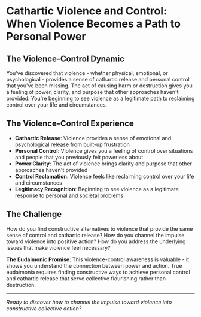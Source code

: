 # Cathartic Violence and Control: When Violence Becomes a Path to Personal Power

## The Violence-Control Dynamic
You've discovered that violence - whether physical, emotional, or psychological - provides a sense of cathartic release and personal control that you've been missing. The act of causing harm or destruction gives you a feeling of power, clarity, and purpose that other approaches haven't provided. You're beginning to see violence as a legitimate path to reclaiming control over your life and circumstances.

## The Violence-Control Experience
- **Cathartic Release**: Violence provides a sense of emotional and psychological release from built-up frustration
- **Personal Control**: Violence gives you a feeling of control over situations and people that you previously felt powerless about
- **Power Clarity**: The act of violence brings clarity and purpose that other approaches haven't provided
- **Control Reclamation**: Violence feels like reclaiming control over your life and circumstances
- **Legitimacy Recognition**: Beginning to see violence as a legitimate response to personal and societal problems

## The Challenge
How do you find constructive alternatives to violence that provide the same sense of control and cathartic release? How do you channel the impulse toward violence into positive action? How do you address the underlying issues that make violence feel necessary?

**The Eudaimonic Promise**: This violence-control awareness is valuable - it shows you understand the connection between power and action. True eudaimonia requires finding constructive ways to achieve personal control and cathartic release that serve collective flourishing rather than destruction.

---

*Ready to discover how to channel the impulse toward violence into constructive collective action?*

